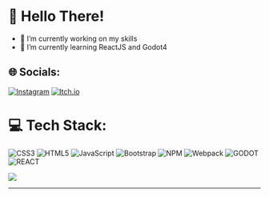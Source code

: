 # 💫 Hello There!

- 🔭 I’m currently working on my skills
- 🌱 I’m currently learning ReactJS and Godot4

## 🌐 Socials:
[![Instagram](https://img.shields.io/badge/Instagram-%23E4405F.svg?logo=Instagram&logoColor=white)](https://instagram.com/adcoding) [![Itch.io](https://img.shields.io/badge/Itch.io-%23FF0000.svg)](https://adcoding.itch.io)

# 💻 Tech Stack:
![CSS3](https://img.shields.io/badge/css3-%231572B6.svg?style=for-the-badge&logo=css3&logoColor=white) ![HTML5](https://img.shields.io/badge/html5-%23E34F26.svg?style=for-the-badge&logo=html5&logoColor=white) ![JavaScript](https://img.shields.io/badge/javascript-%23323330.svg?style=for-the-badge&logo=javascript&logoColor=%23F7DF1E) ![Bootstrap](https://img.shields.io/badge/bootstrap-%23563D7C.svg?style=for-the-badge&logo=bootstrap&logoColor=white) ![NPM](https://img.shields.io/badge/NPM-%23000000.svg?style=for-the-badge&logo=npm&logoColor=white) ![Webpack](https://img.shields.io/badge/webpack-%238DD6F9.svg?style=for-the-badge&logo=webpack&logoColor=black) ![GODOT](https://img.shields.io/badge/godot-%231572B6.svg?style=for-the-badge&logo=godot&logoColor=white) ![REACT](https://img.shields.io/badge/react-%231572B6.svg?style=for-the-badge&logo=react&logoColor=white)

![](https://quotes-github-readme.vercel.app/api?type=horizontal&theme=radical)

---

